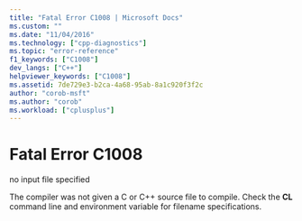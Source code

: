 ```yaml
---
title: "Fatal Error C1008 | Microsoft Docs"
ms.custom: ""
ms.date: "11/04/2016"
ms.technology: ["cpp-diagnostics"]
ms.topic: "error-reference"
f1_keywords: ["C1008"]
dev_langs: ["C++"]
helpviewer_keywords: ["C1008"]
ms.assetid: 7de729e3-b2ca-4a68-95ab-8a1c920f3f2c
author: "corob-msft"
ms.author: "corob"
ms.workload: ["cplusplus"]
---
```

# Fatal Error C1008
no input file specified  
  
 The compiler was not given a C or C++ source file to compile. Check the **CL** command line and environment variable for filename specifications.